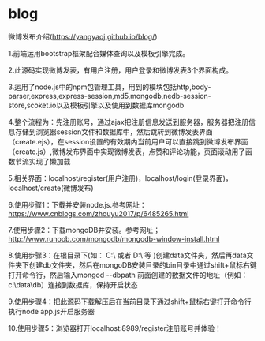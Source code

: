 # blog
微博发布介绍(https://yangyaoj.github.io/blog/)

1.前端运用bootstrap框架配合媒体查询以及模板引擎完成。

2.此源码实现微博发表，有用户注册，用户登录和微博发表3个界面构成。

3.运用了node.js中的npm包管理工具，用到的模块包括http,body-parser,express,express-session,md5,mongodb,nedb-session-store,scoket.io以及模板引擎以及使用到数据库mongodb

4.整个流程为：先注册账号，通过ajax把注册信息发送到服务器，服务器把注册信息存储到浏览器session文件和数据库中，然后跳转到微博发表界面（create.ejs），在session设置的有效期内当前用户可以直接跳到微博发布界面（create.js）,微博发布界面中实现微博发表，点赞和评论功能，页面滚动用了函数节流实现了懒加载

5.相关界面：localhost/register(用户注册)，localhost/login(登录界面)，localhost/create(微博发布)

6.使用步骤1：下载并安装node.js.参考网址：https://www.cnblogs.com/zhouyu2017/p/6485265.html

7.使用步骤2：下载mongoDB并安装。参考网址；http://www.runoob.com/mongodb/mongodb-window-install.html

8.使用步骤3：在根目录下(如： C:\ 或者 D:\ 等 )创建data文件夹，然后再data文件夹下创建db文件夹，然后在mongoDB安装目录的bin目录中通过shift+鼠标右键打开命令行，然后输入mongod --dbpath 前面创建的数据文件的地址（例如：c:\data\db）连接到数据库，保持开启状态

9.使用步骤4：把此源码下载解压后在当前目录下通过shift+鼠标右键打开命令行执行node app.js开启服务器

10.使用步骤5：浏览器打开localhost:8989/register注册账号并体验！
